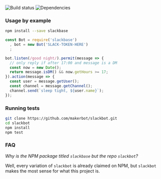 ![Build status](https://travis-ci.org/makerbot/slackbot.svg) ![Dependencies](https://david-dm.org/makerbot/slackbot.svg)

### Usage by example

```sh
npm install --save slackbase
```


```js
const Bot = require('slackbase')
  , bot = new Bot('SLACK-TOKEN-HERE')
  ;

bot.listen(/good night/).permit(message => {
  // only reply if after 17:00 and message is a DM
  const now = new Date();
  return message.isDM() && now.getHours >= 17;
}).action(message => {
  const user = message.getUser();
  const channel = message.getChannel();
  channel.send(`sleep tight, ${user.name}`);
});
```

### Running tests
```sh
git clone https://github.com/makerbot/slackbot.git
cd slackbot
npm install
npm test
```

### FAQ
*Why is the NPM package titled `slackbase` but the repo `slackbot`?*

Well, every variation of `slackbot` is already claimed on NPM, but `slackbot` makes the most sense for what this project is.
